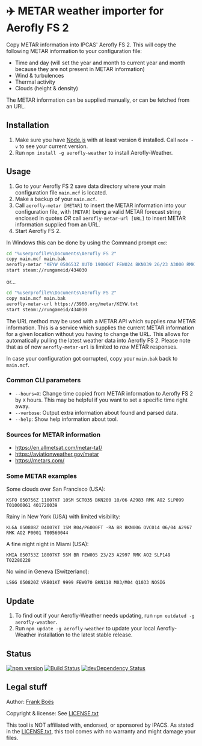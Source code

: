 ✈️ METAR weather importer for Aerofly FS 2
===========================================

Copy METAR information into IPCAS' Aerofly FS 2. This will copy the following METAR information to your configuration file:

* Time and day (will set the year and month to current year and month because they are not present in METAR information)
* Wind & turbulences
* Thermal activity
* Clouds (height & density)

The METAR information can be supplied manually, or can be fetched from an URL.

Installation
------------

1. Make sure you have [Node.js](https://nodejs.org/) with at least version 6 installed. Call `node -v` to see your current version.
1. Run `npm install -g aerofly-weather` to install Aerofly-Weather.

Usage
-----

1. Go to your Aerofly FS 2 save data directory where your main configuration file `main.mcf` is located.
1. Make a backup of your `main.mcf`.
1. Call `aerofly-metar [METAR]` to insert the METAR information into your configuration file, with `[METAR]` being a valid METAR forecast string enclosed in quotes _OR_ call `aerofly-metar-url [URL]` to insert METAR information supplied from an URL. 
1. Start Aerofly FS 2.

In Windows this can be done by using the Command prompt `cmd`:

```bash
cd "%userprofile%\Documents\Aerofly FS 2"
copy main.mcf main.bak
aerofly-metar "KEYW 050653Z AUTO 19006KT FEW024 BKN039 26/23 A3000 RMK AO2 LTG DSNT W SLP159 T02610228"
start steam://rungameid/434030
```

or…

```bash
cd "%userprofile%\Documents\Aerofly FS 2"
copy main.mcf main.bak
aerofly-metar-url https://3960.org/metar/KEYW.txt
start steam://rungameid/434030
```

The URL method may be used with a METAR API which supplies _raw_ METAR information. This is a service which supplies the current METAR information for a given location without you having to change the URL. This allows for automatically pulling the latest weather data into Aerofly FS 2. Please note that as of now `aerofly-metar-url` is limited to _raw_ METAR responses.

In case your configuration got corrupted, copy your `main.bak` back to `main.mcf`.

### Common CLI parameters

* `--hours=X`: Change time copied from METAR information to Aerofly FS 2 by `X` hours. This may be helpful if you want to set a specific time right away.
* `--verbose`: Output extra information about found and parsed data.
* `--help`: Show help information about tool.

### Sources for METAR information

* https://en.allmetsat.com/metar-taf/
* https://aviationweather.gov/metar
* https://metars.com/

### Some METAR examples

Some clouds over San Francisco (USA):

```
KSFO 050756Z 11007KT 10SM SCT035 BKN200 10/06 A2983 RMK AO2 SLP099 T01000061 401720039
```

Rainy in New York (USA) with limited visibility:

```
KLGA 050808Z 04007KT 1SM R04/P6000FT -RA BR BKN006 OVC014 06/04 A2967 RMK AO2 P0001 T00560044
```

A fine night night in Miami (USA):

```
KMIA 050753Z 18007KT 5SM BR FEW005 23/23 A2997 RMK AO2 SLP149 T02280228 
```

No wind in Geneva (Switzerland):

```
LSGG 050820Z VRB01KT 9999 FEW070 BKN110 M03/M04 Q1033 NOSIG
```

Update
------

1. To find out if your Aerofly-Weather needs updating, run `npm outdated -g aerofly-weather`.
2. Run `npm update -g aerofly-weather` to update your local Aerofly-Weather installation to the latest stable release.

Status
-------

[![npm version](https://badge.fury.io/js/aerofly-weather.svg)](https://badge.fury.io/js/aerofly-weather)
[![Build Status](https://travis-ci.org/fboes/aerofly-weather.svg?branch=master)](https://travis-ci.org/fboes/aerofly-weather)
[![devDependency Status](https://david-dm.org/fboes/aerofly-weather/dev-status.svg)](https://david-dm.org/fboes/aerofly-weather?type=dev)

Legal stuff
-----------

Author: [Frank Boës](http://3960.org)

Copyright & license: See [LICENSE.txt](LICENSE.txt)

This tool is NOT affiliated with, endorsed, or sponsored by IPACS. As stated in the [LICENSE.txt](LICENSE.txt), this tool comes with no warranty and might damage your files.
